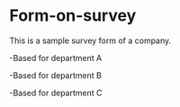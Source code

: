 # Form-on-survey

This is a sample survey form of a company.

-Based for department A

-Based for department B

-Based for department C